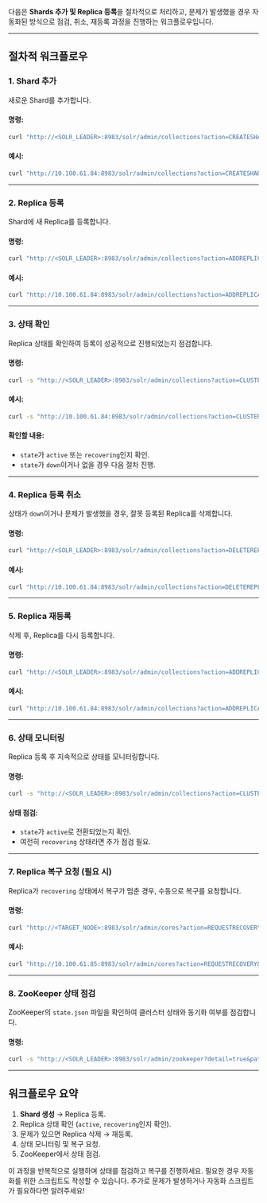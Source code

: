 다음은 **Shards 추가 및 Replica 등록**을 절차적으로 처리하고, 문제가 발생했을 경우 자동화된 방식으로 점검, 취소, 재등록 과정을 진행하는 워크플로우입니다.

---

## **절차적 워크플로우**

### **1. Shard 추가**
새로운 Shard를 추가합니다.

#### 명령:
```bash
curl "http://<SOLR_LEADER>:8983/solr/admin/collections?action=CREATESHARD&collection=<COLLECTION_NAME>&shard=<SHARD_NAME>"
```

#### 예시:
```bash
curl "http://10.100.61.84:8983/solr/admin/collections?action=CREATESHARD&collection=weblog&shard=shard92"
```

---

### **2. Replica 등록**
Shard에 새 Replica를 등록합니다.

#### 명령:
```bash
curl "http://<SOLR_LEADER>:8983/solr/admin/collections?action=ADDREPLICA&collection=<COLLECTION_NAME>&shard=<SHARD_NAME>&node=<TARGET_NODE>"
```

#### 예시:
```bash
curl "http://10.100.61.84:8983/solr/admin/collections?action=ADDREPLICA&collection=weblog&shard=shard92&node=10.100.61.85:8983_solr"
```

---

### **3. 상태 확인**
Replica 상태를 확인하여 등록이 성공적으로 진행되었는지 점검합니다.

#### 명령:
```bash
curl -s "http://<SOLR_LEADER>:8983/solr/admin/collections?action=CLUSTERSTATUS&collection=<COLLECTION_NAME>" | jq '.cluster.collections.<COLLECTION_NAME>.shards.<SHARD_NAME>.replicas'
```

#### 예시:
```bash
curl -s "http://10.100.61.84:8983/solr/admin/collections?action=CLUSTERSTATUS&collection=weblog" | jq '.cluster.collections.weblog.shards.shard92.replicas'
```

#### 확인할 내용:
- `state`가 `active` 또는 `recovering`인지 확인.
- `state`가 `down`이거나 없을 경우 다음 절차 진행.

---

### **4. Replica 등록 취소**
상태가 `down`이거나 문제가 발생했을 경우, 잘못 등록된 Replica를 삭제합니다.

#### 명령:
```bash
curl "http://<SOLR_LEADER>:8983/solr/admin/collections?action=DELETEREPLICA&collection=<COLLECTION_NAME>&shard=<SHARD_NAME>&replica=<REPLICA_NAME>"
```

#### 예시:
```bash
curl "http://10.100.61.84:8983/solr/admin/collections?action=DELETEREPLICA&collection=weblog&shard=shard92&replica=core_nodeXXX"
```

---

### **5. Replica 재등록**
삭제 후, Replica를 다시 등록합니다.

#### 명령:
```bash
curl "http://<SOLR_LEADER>:8983/solr/admin/collections?action=ADDREPLICA&collection=<COLLECTION_NAME>&shard=<SHARD_NAME>&node=<TARGET_NODE>"
```

#### 예시:
```bash
curl "http://10.100.61.84:8983/solr/admin/collections?action=ADDREPLICA&collection=weblog&shard=shard92&node=10.100.61.85:8983_solr"
```

---

### **6. 상태 모니터링**
Replica 등록 후 지속적으로 상태를 모니터링합니다.

#### 명령:
```bash
curl -s "http://<SOLR_LEADER>:8983/solr/admin/collections?action=CLUSTERSTATUS&collection=<COLLECTION_NAME>" | jq '.cluster.collections.<COLLECTION_NAME>.shards.<SHARD_NAME>.replicas'
```

#### 상태 점검:
- `state`가 `active`로 전환되었는지 확인.
- 여전히 `recovering` 상태라면 추가 점검 필요.

---

### **7. Replica 복구 요청 (필요 시)**
Replica가 `recovering` 상태에서 복구가 멈춘 경우, 수동으로 복구를 요청합니다.

#### 명령:
```bash
curl "http://<TARGET_NODE>:8983/solr/admin/cores?action=REQUESTRECOVERY&core=<CORE_NAME>"
```

#### 예시:
```bash
curl "http://10.100.61.85:8983/solr/admin/cores?action=REQUESTRECOVERY&core=weblog_shard92_replica_nXXX"
```

---

### **8. ZooKeeper 상태 점검**
ZooKeeper의 `state.json` 파일을 확인하여 클러스터 상태와 동기화 여부를 점검합니다.

#### 명령:
```bash
curl -s "http://<SOLR_LEADER>:8983/solr/admin/zookeeper?detail=true&path=/collections/<COLLECTION_NAME>/state.json" | jq '.shards.<SHARD_NAME>'
```

---

## **워크플로우 요약**
1. **Shard 생성** → Replica 등록.
2. Replica 상태 확인 (`active`, `recovering`인지 확인).
3. 문제가 있으면 Replica 삭제 → 재등록.
4. 상태 모니터링 및 복구 요청.
5. ZooKeeper에서 상태 점검.

이 과정을 반복적으로 실행하며 상태를 점검하고 복구를 진행하세요. 필요한 경우 자동화를 위한 스크립트도 작성할 수 있습니다. 추가로 문제가 발생하거나 자동화 스크립트가 필요하다면 알려주세요!
